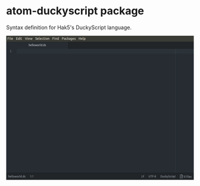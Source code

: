 # atom-duckyscript package

Syntax definition for Hak5's DuckyScript language.

![A screenshot of your package](demo.gif)
